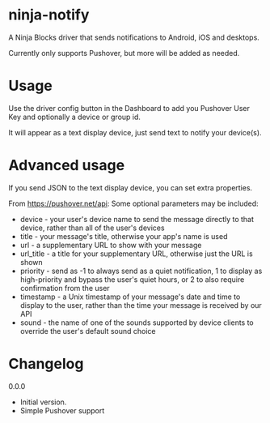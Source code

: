 ninja-notify
==========

A Ninja Blocks driver that sends notifications to Android, iOS and desktops.

Currently only supports Pushover, but more will be added as needed.

# Usage
Use the driver config button in the Dashboard to add you Pushover User Key and optionally a device or group id.

It will appear as a text display device, just send text to notify your device(s).

# Advanced usage
If you send JSON to the text display device, you can set extra properties.

From https://pushover.net/api:
Some optional parameters may be included:
 - device - your user's device name to send the message directly to that device, rather than all of the user's devices
 - title - your message's title, otherwise your app's name is used
 - url - a supplementary URL to show with your message
 - url_title - a title for your supplementary URL, otherwise just the URL is shown
 - priority - send as -1 to always send as a quiet notification, 1 to display as high-priority and bypass the user's quiet hours, or 2 to also require confirmation from the user
 - timestamp - a Unix timestamp of your message's date and time to display to the user, rather than the time your message is received by our API
 - sound - the name of one of the sounds supported by device clients to override the user's default sound choice

# Changelog

0.0.0
 - Initial version.
 - Simple Pushover support